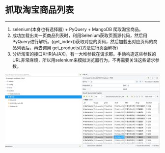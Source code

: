 # 抓取淘宝商品列表
---
1.  selenium(本身也有选择器) + PyQuery + MangoDB 爬取淘宝商品。
2.  成功加载出某一页商品列表时，利用Selenium获取页面源代码，然后用PyQuery进行解析。(get_index()获取对应的页码，然后加载出对应页码的商品列表后，再去调用 get_products()方法进行页面解析)
3.  分析淘宝的接口XHR(AJAX)，有一大堆参数在请求那。手动构造这些参数的URL非常麻烦，所以用selenium来模拟浏览器行为，不再需要关注这些请求参数。

![shot1](./screenshot/1.png)



